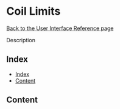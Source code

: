 # Coil Limits

[Back to the User Interface Reference page](README.md#readme)

Description

## Index
* [Index](#index)
* [Content](#content)

## Content
